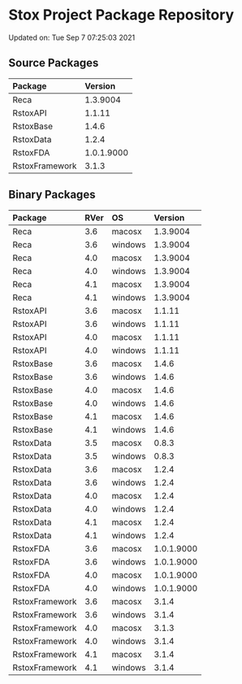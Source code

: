 # Stox Project Package Repository


Updated on: Tue Sep  7 07:25:03 2021
## Source Packages

|Package        |Version    |
|:--------------|:----------|
|Reca           |1.3.9004   |
|RstoxAPI       |1.1.11     |
|RstoxBase      |1.4.6      |
|RstoxData      |1.2.4      |
|RstoxFDA       |1.0.1.9000 |
|RstoxFramework |3.1.3      |

## Binary Packages

|Package        |RVer |OS      |Version    |
|:--------------|:----|:-------|:----------|
|Reca           |3.6  |macosx  |1.3.9004   |
|Reca           |3.6  |windows |1.3.9004   |
|Reca           |4.0  |macosx  |1.3.9004   |
|Reca           |4.0  |windows |1.3.9004   |
|Reca           |4.1  |macosx  |1.3.9004   |
|Reca           |4.1  |windows |1.3.9004   |
|RstoxAPI       |3.6  |macosx  |1.1.11     |
|RstoxAPI       |3.6  |windows |1.1.11     |
|RstoxAPI       |4.0  |macosx  |1.1.11     |
|RstoxAPI       |4.0  |windows |1.1.11     |
|RstoxBase      |3.6  |macosx  |1.4.6      |
|RstoxBase      |3.6  |windows |1.4.6      |
|RstoxBase      |4.0  |macosx  |1.4.6      |
|RstoxBase      |4.0  |windows |1.4.6      |
|RstoxBase      |4.1  |macosx  |1.4.6      |
|RstoxBase      |4.1  |windows |1.4.6      |
|RstoxData      |3.5  |macosx  |0.8.3      |
|RstoxData      |3.5  |windows |0.8.3      |
|RstoxData      |3.6  |macosx  |1.2.4      |
|RstoxData      |3.6  |windows |1.2.4      |
|RstoxData      |4.0  |macosx  |1.2.4      |
|RstoxData      |4.0  |windows |1.2.4      |
|RstoxData      |4.1  |macosx  |1.2.4      |
|RstoxData      |4.1  |windows |1.2.4      |
|RstoxFDA       |3.6  |macosx  |1.0.1.9000 |
|RstoxFDA       |3.6  |windows |1.0.1.9000 |
|RstoxFDA       |4.0  |macosx  |1.0.1.9000 |
|RstoxFDA       |4.0  |windows |1.0.1.9000 |
|RstoxFramework |3.6  |macosx  |3.1.4      |
|RstoxFramework |3.6  |windows |3.1.4      |
|RstoxFramework |4.0  |macosx  |3.1.3      |
|RstoxFramework |4.0  |windows |3.1.4      |
|RstoxFramework |4.1  |macosx  |3.1.4      |
|RstoxFramework |4.1  |windows |3.1.4      |
